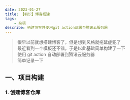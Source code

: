 ```yaml
---
date: 2023-01-27
title: 【初识】博客搭建
tags: 
	- 杂项
describe: 搭建博客并使用git action部署至腾讯云服务器
---
```


> 很早以前就想搭建博客了，但是想到风格就拖延症犯了<br>
> 最近看到一个模板还不错，于是以此基础简单构建了一下<br>
> 使用 git action 自动部署到腾讯云服务器<br>
> 简单记录一下

## 一、项目构建

### 1. 创建博客仓库

